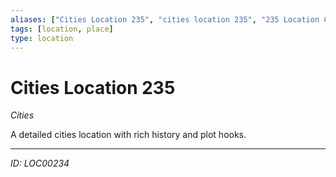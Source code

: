 ```yaml
---
aliases: ["Cities Location 235", "cities location 235", "235 Location Cities"]
tags: [location, place]
type: location
---
```


# Cities Location 235

*Cities*

A detailed cities location with rich history and plot hooks.

---
*ID: LOC00234*